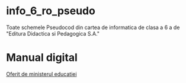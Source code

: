# info_6_ro_pseudo
Toate schemele Pseudocod din cartea de informatica de clasa a 6 a de "Editura Didactica si Pedagogica S.A."

# Manual digital
<a href="https://manuale.edu.ro/manuale/Clasa%20a%20VI-a/Informatica%20si%20TIC/EDP2/A541.pdf">Oferit de ministerul educatiei</a>
